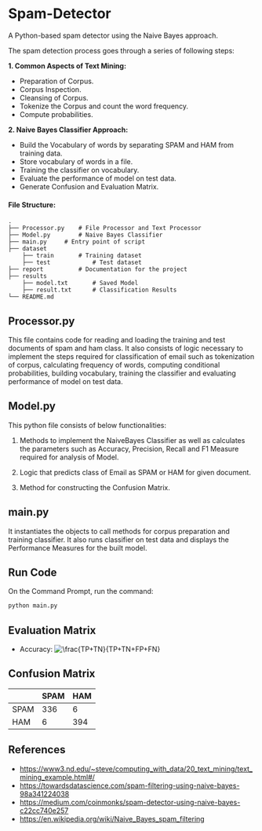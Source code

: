 # Spam-Detector
A Python-based spam detector using the Naive Bayes approach.

The spam detection process goes through a series of following steps:

**1. Common Aspects of Text Mining:**
  * Preparation of Corpus.
  * Corpus Inspection.
  * Cleansing of Corpus.
  * Tokenize the Corpus and count the word frequency.
  * Compute probabilities.

**2. Naive Bayes Classifier Approach:**
  * Build the Vocabulary of words by separating SPAM and HAM from training data.
  * Store vocabulary of words in a file.
  * Training the classifier on vocabulary.
  * Evaluate the performance of model on test data.
  * Generate Confusion and Evaluation Matrix.

#### File Structure:
	.
	├── Processor.py	# File Processor and Text Processor
	├── Model.py		# Naive Bayes Classifier
	├── main.py		# Entry point of script
	├── dataset
		├── train		# Training dataset
		├── test	        # Test dataset
	├── report			# Documentation for the project
  	├── results      		
		├── model.txt		# Saved Model
		├── result.txt  	# Classification Results
	└── README.md
  
## Processor.py
This file contains code for reading and loading the training and test documents of spam and ham class. It also consists of logic necessary to implement the steps required for classification of email such as tokenization of corpus, calculating frequency of words, computing conditional probabilities, building vocabulary, training the classifier and evaluating performance of model on test data.
 
## Model.py
This python file consists of below functionalities:

1. Methods to implement the NaiveBayes Classifier as well as calculates the parameters such as Accuracy, Precision, Recall and F1 Measure required for analysis of Model. 

2. Logic that predicts class of Email as SPAM or HAM for given document.

3. Method for constructing the Confusion Matrix.

## main.py
It instantiates the objects to call methods for corpus preparation and training classifier. It also runs classifier on test data and displays the Performance Measures for the built model.

## Run Code
On the Command Prompt, run the command:

```python
python main.py
```

## Evaluation Matrix
* Accuracy: <img src="https://latex.codecogs.com/svg.latex?\inline&space;\frac{TP&plus;TN}{TP&plus;TN&plus;FP&plus;FN}" title="\frac{TP+TN}{TP+TN+FP+FN}" />

## Confusion Matrix

|      | SPAM | HAM |
|------|------|-----|
| SPAM | 336  |  6  |
| HAM  | 6    | 394 |

## References

* https://www3.nd.edu/~steve/computing_with_data/20_text_mining/text_mining_example.html#/
* https://towardsdatascience.com/spam-filtering-using-naive-bayes-98a341224038
* https://medium.com/coinmonks/spam-detector-using-naive-bayes-c22cc740e257
* https://en.wikipedia.org/wiki/Naive_Bayes_spam_filtering
